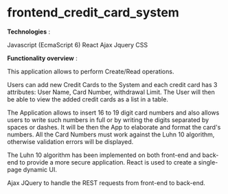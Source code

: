 # frontend_credit_card_system


**Technologies** :

Javascript (EcmaScript 6)
React
Ajax Jquery
CSS

**Functionality overview** :

This application allows to perform Create/Read operations.

Users can add new Credit Cards to the System and each credit card has 3 attributes: User Name, Card Number, withdrawal Limit. The User will then be able to view the added credit cards as a list in a table.

The Application allows to insert 16 to 19 digit card numbers and also allows users to write such numbers in full or by writing the digits separated by spaces or dashes. It will be then the App to elaborate and format the card's numbers. All the Card Numbers must work against the Luhn 10 algorithm, otherwise validation errors will be displayed.

The Luhn 10 algorithm has been implemented on both front-end and back-end to provide a more secure application.
React is used to create a single-page dynamic UI.

Ajax JQuery to handle the REST requests from front-end to back-end.




